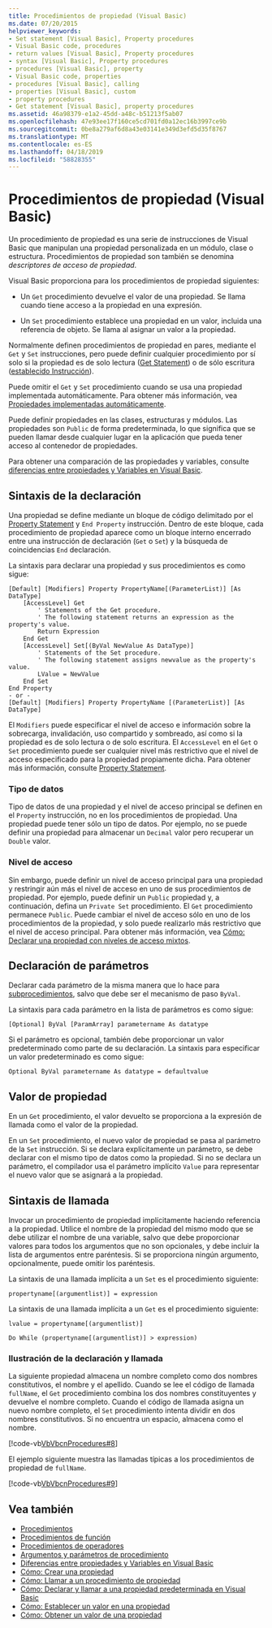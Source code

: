 ```yaml
---
title: Procedimientos de propiedad (Visual Basic)
ms.date: 07/20/2015
helpviewer_keywords:
- Set statement [Visual Basic], Property procedures
- Visual Basic code, procedures
- return values [Visual Basic], Property procedures
- syntax [Visual Basic], Property procedures
- procedures [Visual Basic], property
- Visual Basic code, properties
- procedures [Visual Basic], calling
- properties [Visual Basic], custom
- property procedures
- Get statement [Visual Basic], property procedures
ms.assetid: 46a98379-e1a2-45dd-a48c-b51213f5ab07
ms.openlocfilehash: 47e93ee17f160ce5cd701fd0a12ec16b3997ce9b
ms.sourcegitcommit: 0be8a279af6d8a43e03141e349d3efd5d35f8767
ms.translationtype: MT
ms.contentlocale: es-ES
ms.lasthandoff: 04/18/2019
ms.locfileid: "58828355"
---
```

# <a name="property-procedures-visual-basic"></a>Procedimientos de propiedad (Visual Basic)
Un procedimiento de propiedad es una serie de instrucciones de Visual Basic que manipulan una propiedad personalizada en un módulo, clase o estructura. Procedimientos de propiedad son también se denomina *descriptores de acceso de propiedad*.  
  
 Visual Basic proporciona para los procedimientos de propiedad siguientes:  
  
-   Un `Get` procedimiento devuelve el valor de una propiedad. Se llama cuando tiene acceso a la propiedad en una expresión.  
  
-   Un `Set` procedimiento establece una propiedad en un valor, incluida una referencia de objeto. Se llama al asignar un valor a la propiedad.  
  
 Normalmente definen procedimientos de propiedad en pares, mediante el `Get` y `Set` instrucciones, pero puede definir cualquier procedimiento por sí solo si la propiedad es de solo lectura ([Get Statement](../../../../visual-basic/language-reference/statements/get-statement.md)) o de sólo escritura ([establecido Instrucción](../../../../visual-basic/language-reference/statements/set-statement.md)).  
  
 Puede omitir el `Get` y `Set` procedimiento cuando se usa una propiedad implementada automáticamente. Para obtener más información, vea [Propiedades implementadas automáticamente](./auto-implemented-properties.md).  
  
 Puede definir propiedades en las clases, estructuras y módulos. Las propiedades son `Public` de forma predeterminada, lo que significa que se pueden llamar desde cualquier lugar en la aplicación que pueda tener acceso al contenedor de propiedades.  
  
 Para obtener una comparación de las propiedades y variables, consulte [diferencias entre propiedades y Variables en Visual Basic](./differences-between-properties-and-variables.md).  
  
## <a name="declaration-syntax"></a>Sintaxis de la declaración  
 Una propiedad se define mediante un bloque de código delimitado por el [Property Statement](../../../../visual-basic/language-reference/statements/property-statement.md) y `End Property` instrucción. Dentro de este bloque, cada procedimiento de propiedad aparece como un bloque interno encerrado entre una instrucción de declaración (`Get` o `Set`) y la búsqueda de coincidencias `End` declaración.  
  
 La sintaxis para declarar una propiedad y sus procedimientos es como sigue:  
  
```  
[Default] [Modifiers] Property PropertyName[(ParameterList)] [As DataType]  
    [AccessLevel] Get  
        ' Statements of the Get procedure.  
        ' The following statement returns an expression as the property's value.  
        Return Expression  
    End Get  
    [AccessLevel] Set[(ByVal NewValue As DataType)]  
        ' Statements of the Set procedure.  
        ' The following statement assigns newvalue as the property's value.  
        LValue = NewValue  
    End Set  
End Property  
- or -  
[Default] [Modifiers] Property PropertyName [(ParameterList)] [As DataType]  
```  
  
 El `Modifiers` puede especificar el nivel de acceso e información sobre la sobrecarga, invalidación, uso compartido y sombreado, así como si la propiedad es de solo lectura o de solo escritura. El `AccessLevel` en el `Get` o `Set` procedimiento puede ser cualquier nivel más restrictivo que el nivel de acceso especificado para la propiedad propiamente dicha. Para obtener más información, consulte [Property Statement](../../../../visual-basic/language-reference/statements/property-statement.md).  
  
### <a name="data-type"></a>Tipo de datos  
 Tipo de datos de una propiedad y el nivel de acceso principal se definen en el `Property` instrucción, no en los procedimientos de propiedad. Una propiedad puede tener sólo un tipo de datos. Por ejemplo, no se puede definir una propiedad para almacenar un `Decimal` valor pero recuperar un `Double` valor.  
  
### <a name="access-level"></a>Nivel de acceso  
 Sin embargo, puede definir un nivel de acceso principal para una propiedad y restringir aún más el nivel de acceso en uno de sus procedimientos de propiedad. Por ejemplo, puede definir un `Public` propiedad y, a continuación, defina un `Private Set` procedimiento. El `Get` procedimiento permanece `Public`. Puede cambiar el nivel de acceso sólo en uno de los procedimientos de la propiedad, y solo puede realizarlo más restrictivo que el nivel de acceso principal. Para obtener más información, vea [Cómo: Declarar una propiedad con niveles de acceso mixtos](./how-to-declare-a-property-with-mixed-access-levels.md).  
  
## <a name="parameter-declaration"></a>Declaración de parámetros  
 Declarar cada parámetro de la misma manera que lo hace para [subprocedimientos](./sub-procedures.md), salvo que debe ser el mecanismo de paso `ByVal`.  
  
 La sintaxis para cada parámetro en la lista de parámetros es como sigue:  
  
 `[Optional] ByVal [ParamArray] parametername As datatype`  
  
 Si el parámetro es opcional, también debe proporcionar un valor predeterminado como parte de su declaración. La sintaxis para especificar un valor predeterminado es como sigue:  
  
 `Optional ByVal parametername As datatype = defaultvalue`  
  
## <a name="property-value"></a>Valor de propiedad  
 En un `Get` procedimiento, el valor devuelto se proporciona a la expresión de llamada como el valor de la propiedad.  
  
 En un `Set` procedimiento, el nuevo valor de propiedad se pasa al parámetro de la `Set` instrucción. Si se declara explícitamente un parámetro, se debe declarar con el mismo tipo de datos como la propiedad. Si no se declara un parámetro, el compilador usa el parámetro implícito `Value` para representar el nuevo valor que se asignará a la propiedad.  
  
## <a name="calling-syntax"></a>Sintaxis de llamada  
 Invocar un procedimiento de propiedad implícitamente haciendo referencia a la propiedad. Utilice el nombre de la propiedad del mismo modo que se debe utilizar el nombre de una variable, salvo que debe proporcionar valores para todos los argumentos que no son opcionales, y debe incluir la lista de argumentos entre paréntesis. Si se proporciona ningún argumento, opcionalmente, puede omitir los paréntesis.  
  
 La sintaxis de una llamada implícita a un `Set` es el procedimiento siguiente:  
  
 `propertyname[(argumentlist)] = expression`  
  
 La sintaxis de una llamada implícita a un `Get` es el procedimiento siguiente:  
  
 `lvalue = propertyname[(argumentlist)]`  
  
 `Do While (propertyname[(argumentlist)] > expression)`  
  
### <a name="illustration-of-declaration-and-call"></a>Ilustración de la declaración y llamada  
 La siguiente propiedad almacena un nombre completo como dos nombres constitutivos, el nombre y el apellido. Cuando se lee el código de llamada `fullName`, el `Get` procedimiento combina los dos nombres constituyentes y devuelve el nombre completo. Cuando el código de llamada asigna un nuevo nombre completo, el `Set` procedimiento intenta dividir en dos nombres constitutivos. Si no encuentra un espacio, almacena como el nombre.  
  
 [!code-vb[VbVbcnProcedures#8](~/samples/snippets/visualbasic/VS_Snippets_VBCSharp/VbVbcnProcedures/VB/Class1.vb#8)]  
  
 El ejemplo siguiente muestra las llamadas típicas a los procedimientos de propiedad de `fullName`.  
  
 [!code-vb[VbVbcnProcedures#9](~/samples/snippets/visualbasic/VS_Snippets_VBCSharp/VbVbcnProcedures/VB/Class1.vb#9)]  
  
## <a name="see-also"></a>Vea también

- [Procedimientos](./index.md)
- [Procedimientos de función](./function-procedures.md)
- [Procedimientos de operadores](./operator-procedures.md)
- [Argumentos y parámetros de procedimiento](./procedure-parameters-and-arguments.md)
- [Diferencias entre propiedades y Variables en Visual Basic](./differences-between-properties-and-variables.md)
- [Cómo: Crear una propiedad](./how-to-create-a-property.md)
- [Cómo: Llamar a un procedimiento de propiedad](./how-to-call-a-property-procedure.md)
- [Cómo: Declarar y llamar a una propiedad predeterminada en Visual Basic](./how-to-declare-and-call-a-default-property.md)
- [Cómo: Establecer un valor en una propiedad](./how-to-put-a-value-in-a-property.md)
- [Cómo: Obtener un valor de una propiedad](./how-to-get-a-value-from-a-property.md)
